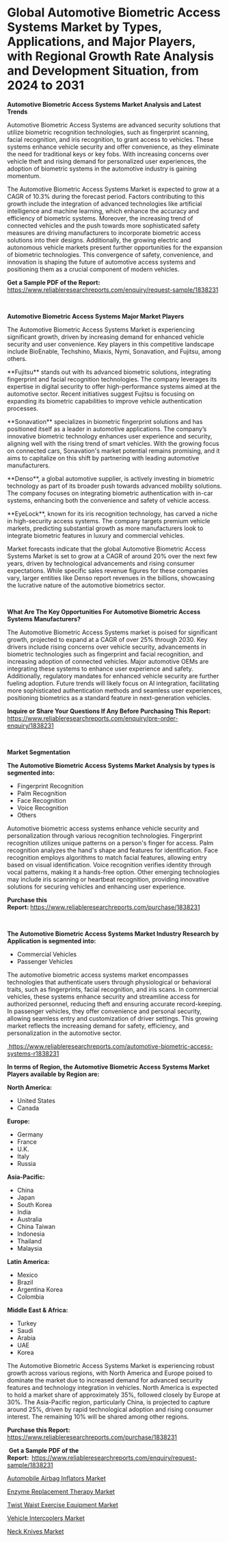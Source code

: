 <p><h1>Global Automotive Biometric Access Systems Market by Types, Applications, and Major Players, with Regional Growth Rate Analysis and Development Situation, from 2024 to 2031</h1></p><p><strong>Automotive Biometric Access Systems Market Analysis and Latest Trends</strong></p>
<p><p>Automotive Biometric Access Systems are advanced security solutions that utilize biometric recognition technologies, such as fingerprint scanning, facial recognition, and iris recognition, to grant access to vehicles. These systems enhance vehicle security and offer convenience, as they eliminate the need for traditional keys or key fobs. With increasing concerns over vehicle theft and rising demand for personalized user experiences, the adoption of biometric systems in the automotive industry is gaining momentum.</p><p>The Automotive Biometric Access Systems Market is expected to grow at a CAGR of 10.3% during the forecast period. Factors contributing to this growth include the integration of advanced technologies like artificial intelligence and machine learning, which enhance the accuracy and efficiency of biometric systems. Moreover, the increasing trend of connected vehicles and the push towards more sophisticated safety measures are driving manufacturers to incorporate biometric access solutions into their designs. Additionally, the growing electric and autonomous vehicle markets present further opportunities for the expansion of biometric technologies. This convergence of safety, convenience, and innovation is shaping the future of automotive access systems and positioning them as a crucial component of modern vehicles.</p></p>
<p><strong>Get a Sample PDF of the Report:&nbsp;</strong> <a href="https://www.reliableresearchreports.com/enquiry/request-sample/1838231?utm_campaign=3&utm_medium=2&utm_source=Github&utm_content=ia&utm_term=04112024&utm_id=automotive-biometric-access-systems">https://www.reliableresearchreports.com/enquiry/request-sample/1838231</a></p>
<p>&nbsp;</p>
<p><strong>Automotive Biometric Access Systems Major Market Players</strong></p>
<p><p>The Automotive Biometric Access Systems Market is experiencing significant growth, driven by increasing demand for enhanced vehicle security and user convenience. Key players in this competitive landscape include BioEnable, Techshino, Miaxis, Nymi, Sonavation, and Fujitsu, among others.</p><p>**Fujitsu** stands out with its advanced biometric solutions, integrating fingerprint and facial recognition technologies. The company leverages its expertise in digital security to offer high-performance systems aimed at the automotive sector. Recent initiatives suggest Fujitsu is focusing on expanding its biometric capabilities to improve vehicle authentication processes.</p><p>**Sonavation** specializes in biometric fingerprint solutions and has positioned itself as a leader in automotive applications. The company’s innovative biometric technology enhances user experience and security, aligning well with the rising trend of smart vehicles. With the growing focus on connected cars, Sonavation's market potential remains promising, and it aims to capitalize on this shift by partnering with leading automotive manufacturers.</p><p>**Denso**, a global automotive supplier, is actively investing in biometric technology as part of its broader push towards advanced mobility solutions. The company focuses on integrating biometric authentication with in-car systems, enhancing both the convenience and safety of vehicle access.</p><p>**EyeLock**, known for its iris recognition technology, has carved a niche in high-security access systems. The company targets premium vehicle markets, predicting substantial growth as more manufacturers look to integrate biometric features in luxury and commercial vehicles.</p><p>Market forecasts indicate that the global Automotive Biometric Access Systems Market is set to grow at a CAGR of around 20% over the next few years, driven by technological advancements and rising consumer expectations. While specific sales revenue figures for these companies vary, larger entities like Denso report revenues in the billions, showcasing the lucrative nature of the automotive biometrics sector.</p></p>
<p>&nbsp;</p>
<p><strong>What Are The Key Opportunities For Automotive Biometric Access Systems Manufacturers?</strong></p>
<p><p>The Automotive Biometric Access Systems market is poised for significant growth, projected to expand at a CAGR of over 25% through 2030. Key drivers include rising concerns over vehicle security, advancements in biometric technologies such as fingerprint and facial recognition, and increasing adoption of connected vehicles. Major automotive OEMs are integrating these systems to enhance user experience and safety. Additionally, regulatory mandates for enhanced vehicle security are further fueling adoption. Future trends will likely focus on AI integration, facilitating more sophisticated authentication methods and seamless user experiences, positioning biometrics as a standard feature in next-generation vehicles.</p></p>
<p><strong>Inquire or Share Your Questions If Any Before Purchasing This Report:</strong> <a href="https://www.reliableresearchreports.com/enquiry/pre-order-enquiry/1838231?utm_campaign=3&utm_medium=2&utm_source=Github&utm_content=ia&utm_term=04112024&utm_id=automotive-biometric-access-systems">https://www.reliableresearchreports.com/enquiry/pre-order-enquiry/1838231</a></p>
<p>&nbsp;</p>
<p><strong>Market Segmentation</strong></p>
<p><strong>The Automotive Biometric Access Systems Market Analysis by types is segmented into:</strong></p>
<p><ul><li>Fingerprint Recognition</li><li>Palm Recognition</li><li>Face Recognition</li><li>Voice Recognition</li><li>Others</li></ul></p>
<p><p>Automotive biometric access systems enhance vehicle security and personalization through various recognition technologies. Fingerprint recognition utilizes unique patterns on a person's finger for access. Palm recognition analyzes the hand's shape and features for identification. Face recognition employs algorithms to match facial features, allowing entry based on visual identification. Voice recognition verifies identity through vocal patterns, making it a hands-free option. Other emerging technologies may include iris scanning or heartbeat recognition, providing innovative solutions for securing vehicles and enhancing user experience.</p></p>
<p><strong>Purchase this Report:&nbsp;</strong><a href="https://www.reliableresearchreports.com/purchase/1838231?utm_campaign=3&utm_medium=2&utm_source=Github&utm_content=ia&utm_term=04112024&utm_id=automotive-biometric-access-systems">https://www.reliableresearchreports.com/purchase/1838231</a></p>
<p>&nbsp;</p>
<p><strong>The Automotive Biometric Access Systems Market Industry Research by Application is segmented into:</strong></p>
<p><ul><li>Commercial Vehicles</li><li>Passenger Vehicles</li></ul></p>
<p><p>The automotive biometric access systems market encompasses technologies that authenticate users through physiological or behavioral traits, such as fingerprints, facial recognition, and iris scans. In commercial vehicles, these systems enhance security and streamline access for authorized personnel, reducing theft and ensuring accurate record-keeping. In passenger vehicles, they offer convenience and personal security, allowing seamless entry and customization of driver settings. This growing market reflects the increasing demand for safety, efficiency, and personalization in the automotive sector.</p></p>
<p><a href="https://www.reliableresearchreports.com/automotive-biometric-access-systems-r1838231?utm_campaign=3&utm_medium=2&utm_source=Github&utm_content=ia&utm_term=04112024&utm_id=automotive-biometric-access-systems">&nbsp;https://www.reliableresearchreports.com/automotive-biometric-access-systems-r1838231</a></p>
<p><strong>In terms of Region, the Automotive Biometric Access Systems Market Players available by Region are:</strong></p>
<p>
    <p> <strong> North America: </strong>
        <ul>
            <li>United States</li>
            <li>Canada</li>
        </ul>
        </p> 
    <p> <strong> Europe: </strong>
        <ul>
            <li>Germany</li>
            <li>France</li>
            <li>U.K.</li>
            <li>Italy</li>
            <li>Russia</li>
        </ul>
        </p> 
    <p> <strong> Asia-Pacific: </strong>
        <ul>
            <li>China</li>
            <li>Japan</li>
            <li>South Korea</li>
            <li>India</li>
            <li>Australia</li>
            <li>China Taiwan</li>
            <li>Indonesia</li>
            <li>Thailand</li>
            <li>Malaysia</li>
        </ul>
        </p> 
    <p> <strong> Latin America: </strong>
        <ul>
            <li>Mexico</li>
            <li>Brazil</li>
            <li>Argentina Korea</li>
            <li>Colombia</li>
        </ul>
        </p> 
    <p> <strong> Middle East & Africa: </strong>
        <ul>
            <li>Turkey</li>
            <li>Saudi</li>
            <li>Arabia</li>
            <li>UAE</li>
            <li>Korea</li>
        </ul>
    </p>
    </p>
<p><p>The Automotive Biometric Access Systems Market is experiencing robust growth across various regions, with North America and Europe poised to dominate the market due to increased demand for advanced security features and technology integration in vehicles. North America is expected to hold a market share of approximately 35%, followed closely by Europe at 30%. The Asia-Pacific region, particularly China, is projected to capture around 25%, driven by rapid technological adoption and rising consumer interest. The remaining 10% will be shared among other regions.</p></p>
<p><strong>Purchase this Report: </strong><a href="https://www.reliableresearchreports.com/purchase/1838231?utm_campaign=3&utm_medium=2&utm_source=Github&utm_content=ia&utm_term=04112024&utm_id=automotive-biometric-access-systems">https://www.reliableresearchreports.com/purchase/1838231</a></p>
<p>&nbsp;<strong>Get a Sample PDF of the Report:&nbsp;&nbsp;</strong><a href="https://www.reliableresearchreports.com/enquiry/request-sample/1838231?utm_campaign=3&utm_medium=2&utm_source=Github&utm_content=ia&utm_term=04112024&utm_id=automotive-biometric-access-systems">https://www.reliableresearchreports.com/enquiry/request-sample/1838231</a></p>
<p><strong></strong></p>
<p><p><a href="https://github.com/nifongekclosebn1/Market-Research-Report-List-1/blob/main/automobile-airbag-inflators-market.md?utm_campaign=3&utm_medium=2&utm_source=Github&utm_content=ia&utm_term=04112024&utm_id=automotive-biometric-access-systems">Automobile Airbag Inflators Market</a></p><p><a href="https://issuu.com/reportprime-2/docs/enzyme-replacement-therapy-market-s_a42df55c0be85e?utm_campaign=3&utm_medium=2&utm_source=Github&utm_content=ia&utm_term=04112024&utm_id=automotive-biometric-access-systems">Enzyme Replacement Therapy Market</a></p><p><a href="https://issuu.com/reportprime-2/docs/twist-waist-exercise-equipment-mark_a830e45b1c773b?utm_campaign=3&utm_medium=2&utm_source=Github&utm_content=ia&utm_term=04112024&utm_id=automotive-biometric-access-systems">Twist Waist Exercise Equipment Market</a></p><p><a href="https://github.com/maximinauago/Market-Research-Report-List-1/blob/main/vehicle-intercoolers-market.md?utm_campaign=3&utm_medium=2&utm_source=Github&utm_content=ia&utm_term=04112024&utm_id=automotive-biometric-access-systems">Vehicle Intercoolers Market</a></p><p><a href="https://issuu.com/reportprime-2/docs/neck-knives-market-size-2030.pptx_a9e97ce2da1d87?utm_campaign=3&utm_medium=2&utm_source=Github&utm_content=ia&utm_term=04112024&utm_id=automotive-biometric-access-systems">Neck Knives Market</a></p></p>